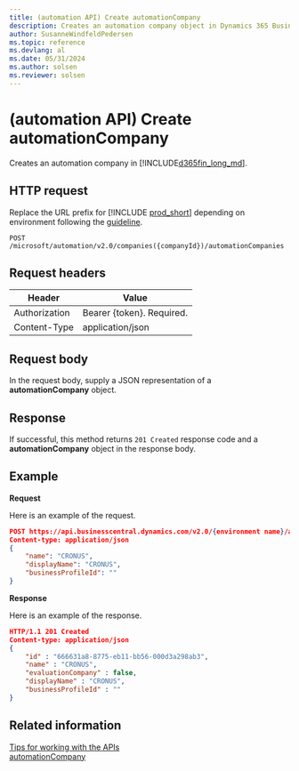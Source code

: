 ```yaml
---
title: (automation API) Create automationCompany
description: Creates an automation company object in Dynamics 365 Business Central.
author: SusanneWindfeldPedersen
ms.topic: reference
ms.devlang: al
ms.date: 05/31/2024
ms.author: solsen
ms.reviewer: solsen
---
```


<!-- NOTE: This article is an auto-generated stub from the metadata file. -->
<!-- The sections marked with an EDIT_IS_REQUIRED require manual editing. -->
# (automation API) Create automationCompany

Creates an automation company in [!INCLUDE[d365fin_long_md](../../includes/d365fin_long_md.md)].

## HTTP request

Replace the URL prefix for [!INCLUDE [prod_short](../../includes/prod_short.md)] depending on environment following the [guideline](../../api-reference/v2.0/enabling-apis-for-dynamics-nav.md).


```
POST /microsoft/automation/v2.0/companies({companyId})/automationCompanies
```

## Request headers

|Header|Value|
|------|-----|
|Authorization  |Bearer {token}. Required. |
|Content-Type  |application/json|

## Request body

In the request body, supply a JSON representation of a **automationCompany** object.

## Response

If successful, this method returns ```201 Created``` response code and a **automationCompany** object in the response body.


## Example

**Request**

Here is an example of the request.

```json
POST https://api.businesscentral.dynamics.com/v2.0/{environment name}/api/microsoft/automation/v2.0/companies({companyId})/automationCompanies
Content-type: application/json
{
    "name": "CRONUS",
    "displayName": "CRONUS",
    "businessProfileId": ""
}
```

**Response**

Here is an example of the response.

```json
HTTP/1.1 201 Created
Content-type: application/json
{
    "id" : "666631a8-8775-eb11-bb56-000d3a298ab3",
    "name" : "CRONUS",
    "evaluationCompany" : false,
    "displayName" : "CRONUS",
    "businessProfileId" : ""
}
```

## Related information

[Tips for working with the APIs](../../developer/devenv-connect-apps-tips.md)  
[automationCompany](../resources/dynamics_automationCompany.md)
